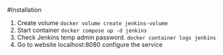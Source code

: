 #Installation

1. Create volume
`docker volume create jenkins-volume`
2. Start container
`docker compose up -d jenkins`
1. Check Jenkins temp admin password.
`docker container logs jenkins`
1. Go to website localhost:8080 configure the service